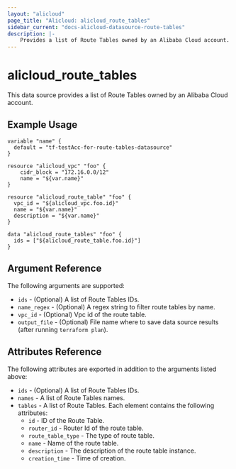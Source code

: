 ```yaml
---
layout: "alicloud"
page_title: "Alicloud: alicloud_route_tables"
sidebar_current: "docs-alicloud-datasource-route-tables"
description: |-
    Provides a list of Route Tables owned by an Alibaba Cloud account.
---
```


# alicloud\_route\_tables

This data source provides a list of Route Tables owned by an Alibaba Cloud account.

## Example Usage

```
variable "name" {
  default = "tf-testAcc-for-route-tables-datasource"
}

resource "alicloud_vpc" "foo" {
	cidr_block = "172.16.0.0/12"
	name = "${var.name}"
}

resource "alicloud_route_table" "foo" {
  vpc_id = "${alicloud_vpc.foo.id}"
  name = "${var.name}"
  description = "${var.name}"
}

data "alicloud_route_tables" "foo" {
  ids = ["${alicloud_route_table.foo.id}"]
}
```

## Argument Reference

The following arguments are supported:

* `ids` - (Optional) A list of Route Tables IDs.
* `name_regex` - (Optional) A regex string to filter route tables by name.
* `vpc_id` - (Optional) Vpc id of the route table.
* `output_file` - (Optional) File name where to save data source results (after running `terraform plan`).

## Attributes Reference

The following attributes are exported in addition to the arguments listed above:

* `ids` - (Optional) A list of Route Tables IDs.
* `names` - A list of Route Tables names.
* `tables` - A list of Route Tables. Each element contains the following attributes:
  * `id` - ID of the Route Table.
  * `router_id` - Router Id of the route table.
  * `route_table_type` - The type of route table.
  * `name` - Name of the route table.
  * `description` - The description of the route table instance.
  * `creation_time` - Time of creation.

